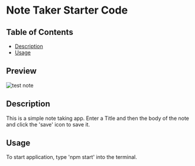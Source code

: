 # Note Taker Starter Code

## Table of Contents

- [Description](#description)
- [Usage](#usage)

## Preview

![test note](https://user-images.githubusercontent.com/50350162/204694355-0142a6c9-8f5b-4ce7-8afc-b94ae98494bd.gif)

## Description

This is a simple note taking app. Enter a Title and then the body of the note and click the 'save' icon to save it.

## Usage

To start application, type 'npm start' into the terminal.
